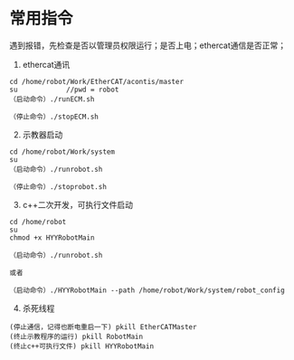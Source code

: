 # 常用指令

遇到报错，先检查是否以管理员权限运行；是否上电；ethercat通信是否正常；

1. ethercat通讯
```
cd /home/robot/Work/EtherCAT/acontis/master
su            //pwd = robot
（启动命令）./runECM.sh

（停止命令）./stopECM.sh
```

2. 示教器启动
```
cd /home/robot/Work/system
su
（启动命令）./runrobot.sh

（停止命令）./stoprobot.sh
```

3. c++二次开发，可执行文件启动
```
cd /home/robot
su
chmod +x HYYRobotMain

（启动命令）./runrobot.sh

或者

（启动命令）./HYYRobotMain --path /home/robot/Work/system/robot_config
```

4. 杀死线程
```
(停止通信，记得也断电重启一下) pkill EtherCATMaster
(终止示教程序的运行) pkill RobotMain
(终止c++可执行文件) pkill HYYRobotMain
```
